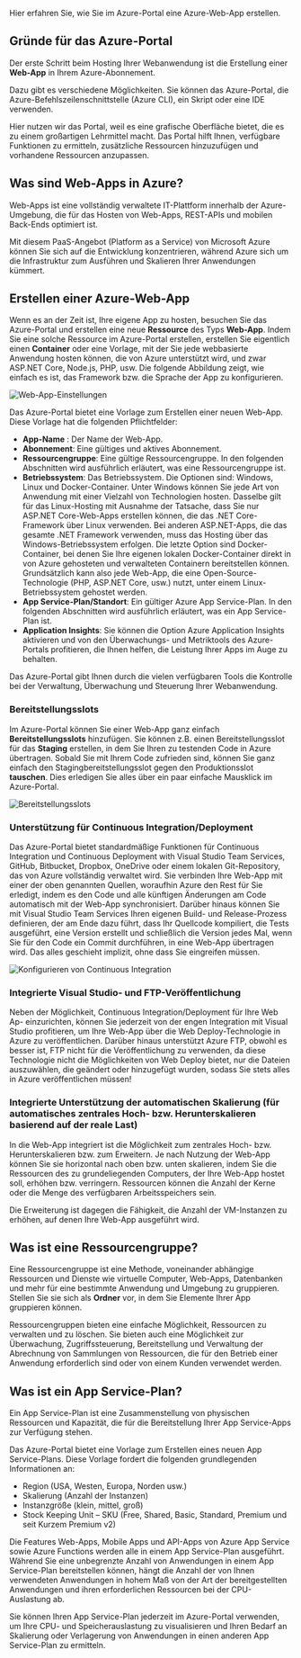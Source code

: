 Hier erfahren Sie, wie Sie im Azure-Portal eine Azure-Web-App erstellen.

## <a name="why-use-the-azure-portal"></a>Gründe für das Azure-Portal

Der erste Schritt beim Hosting Ihrer Webanwendung ist die Erstellung einer **Web-App** in Ihrem Azure-Abonnement.

Dazu gibt es verschiedene Möglichkeiten. Sie können das Azure-Portal, die Azure-Befehlszeilenschnittstelle (Azure CLI), ein Skript oder eine IDE verwenden.

Hier nutzen wir das Portal, weil es eine grafische Oberfläche bietet, die es zu einem großartigen Lehrmittel macht. Das Portal hilft Ihnen, verfügbare Funktionen zu ermitteln, zusätzliche Ressourcen hinzuzufügen und vorhandene Ressourcen anzupassen.

## <a name="what-is-web-apps-in-azure"></a>Was sind Web-Apps in Azure?

Web-Apps ist eine vollständig verwaltete IT-Plattform innerhalb der Azure-Umgebung, die für das Hosten von Web-Apps, REST-APIs und mobilen Back-Ends optimiert ist.

Mit diesem PaaS-Angebot (Platform as a Service) von Microsoft Azure können Sie sich auf die Entwicklung konzentrieren, während Azure sich um die Infrastruktur zum Ausführen und Skalieren Ihrer Anwendungen kümmert.

## <a name="how-to-create-an-azure-web-app"></a>Erstellen einer Azure-Web-App

Wenn es an der Zeit ist, Ihre eigene App zu hosten, besuchen Sie das Azure-Portal und erstellen eine neue **Ressource** des Typs **Web-App**. Indem Sie eine solche Ressource im Azure-Portal erstellen, erstellen Sie eigentlich einen **Container** oder eine Vorlage, mit der Sie jede webbasierte Anwendung hosten können, die von Azure unterstützt wird, und zwar ASP.NET Core, Node.js, PHP, usw. Die folgende Abbildung zeigt, wie einfach es ist, das Framework bzw. die Sprache der App zu konfigurieren.

![Web-App-Einstellungen](../media/2-web-app-settings.png)

Das Azure-Portal bietet eine Vorlage zum Erstellen einer neuen Web-App. Diese Vorlage hat die folgenden Pflichtfelder:

- **App-Name** : Der Name der Web-App.
- **Abonnement**: Eine gültiges und aktives Abonnement.
- **Ressourcengruppe**: Eine gültige Ressourcengruppe. In den folgenden Abschnitten wird ausführlich erläutert, was eine Ressourcengruppe ist.
- **Betriebssystem**: Das Betriebssystem. Die Optionen sind: Windows, Linux und Docker-Container. Unter Windows können Sie jede Art von Anwendung mit einer Vielzahl von Technologien hosten. Dasselbe gilt für das Linux-Hosting mit Ausnahme der Tatsache, dass Sie nur ASP.NET Core-Web-Apps erstellen können, die das .NET Core-Framework über Linux verwenden. Bei anderen ASP.NET-Apps, die das gesamte .NET Framework verwenden, muss das Hosting über das Windows-Betriebssystem erfolgen. Die letzte Option sind Docker-Container, bei denen Sie Ihre eigenen lokalen Docker-Container direkt in von Azure gehosteten und verwalteten Containern bereitstellen können. Grundsätzlich kann also jede Web-App, die eine Open-Source-Technologie (PHP, ASP.NET Core, usw.) nutzt, unter einem Linux-Betriebssystem gehostet werden.
- **App Service-Plan/Standort**: Ein gültiger Azure App Service-Plan. In den folgenden Abschnitten wird ausführlich erläutert, was ein App Service-Plan ist.
- **Application Insights**: Sie können die Option Azure Application Insights aktivieren und von den Überwachungs- und Metriktools des Azure-Portals profitieren, die Ihnen helfen, die Leistung Ihrer Apps im Auge zu behalten.

Das Azure-Portal gibt Ihnen durch die vielen verfügbaren Tools die Kontrolle bei der Verwaltung, Überwachung und Steuerung Ihrer Webanwendung.

### <a name="deployment-slots"></a>Bereitstellungsslots

Im Azure-Portal können Sie einer Web-App ganz einfach **Bereitstellungsslots** hinzufügen. Sie können z.B. einen Bereitstellungsslot für das **Staging** erstellen, in dem Sie Ihren zu testenden Code in Azure übertragen. Sobald Sie mit Ihrem Code zufrieden sind, können Sie ganz einfach den Stagingbereitstellungsslot gegen den Produktionsslot **tauschen**. Dies erledigen Sie alles über ein paar einfache Mausklick im Azure-Portal.

![Bereitstellungsslots](../media/2-deployment-slots.png)

### <a name="continuous-integrationdeployment-support"></a>Unterstützung für Continuous Integration/Deployment

Das Azure-Portal bietet standardmäßige Funktionen für Continuous Integration und Continuous Deployment with Visual Studio Team Services, GitHub, Bitbucket, Dropbox, OneDrive oder einem lokalen Git-Repository, das von Azure vollständig verwaltet wird. Sie verbinden Ihre Web-App mit einer der oben genannten Quellen, woraufhin Azure den Rest für Sie erledigt, indem es den Code und alle künftigen Änderungen am Code automatisch mit der Web-App synchronisiert. Darüber hinaus können Sie mit Visual Studio Team Services Ihren eigenen Build- und Release-Prozess definieren, der am Ende dazu führt, dass Ihr Quellcode kompiliert, die Tests ausgeführt, eine Version erstellt und schließlich die Version jedes Mal, wenn Sie für den Code ein Commit durchführen, in eine Web-App übertragen wird. Das alles geschieht implizit, ohne dass Sie eingreifen müssen.

![Konfigurieren von Continuous Integration](../media/2-continuous-integration.PNG)

### <a name="integrated-visual-studio-publishing-and-ftp-publishing"></a>Integrierte Visual Studio- und FTP-Veröffentlichung

Neben der Möglichkeit, Continuous Integration/Deployment für Ihre Web Ap- einzurichten, können Sie jederzeit von der engen Integration mit Visual Studio profitieren, um Ihre Web-App über die Web Deploy-Technologie in Azure zu veröffentlichen. Darüber hinaus unterstützt Azure FTP, obwohl es besser ist, FTP nicht für die Veröffentlichung zu verwenden, da diese Technologie nicht die Möglichkeiten von Web Deploy bietet, nur die Dateien auszuwählen, die geändert oder hinzugefügt wurden, sodass Sie stets alles in Azure veröffentlichen müssen!

### <a name="built-in-auto-scale-support-automatically-scale-updown-based-on-real-world-load"></a>Integrierte Unterstützung der automatischen Skalierung (für automatisches zentrales Hoch- bzw. Herunterskalieren basierend auf der reale Last)

In die Web-App integriert ist die Möglichkeit zum zentrales Hoch- bzw. Herunterskalieren bzw. zum Erweitern. Je nach Nutzung der Web-App können Sie sie horizontal nach oben bzw. unten skalieren, indem Sie die Ressourcen des zu grundeliegenden Computers, der Ihre Web-App hostet soll, erhöhen bzw. verringern. Ressourcen können die Anzahl der Kerne oder die Menge des verfügbaren Arbeitsspeichers sein.

Die Erweiterung ist dagegen die Fähigkeit, die Anzahl der VM-Instanzen zu erhöhen, auf denen Ihre Web-App ausgeführt wird.

## <a name="what-is-a-resource-group"></a>Was ist eine Ressourcengruppe?

Eine Ressourcengruppe ist eine Methode, voneinander abhängige Ressourcen und Dienste wie virtuelle Computer, Web-Apps, Datenbanken und mehr für eine bestimmte Anwendung und Umgebung zu gruppieren. Stellen Sie sie sich als **Ordner** vor, in dem Sie Elemente Ihrer App gruppieren können.

Ressourcengruppen bieten eine einfache Möglichkeit, Ressourcen zu verwalten und zu löschen. Sie bieten auch eine Möglichkeit zur Überwachung, Zugriffssteuerung, Bereitstellung und Verwaltung der Abrechnung von Sammlungen von Ressourcen, die für den Betrieb einer Anwendung erforderlich sind oder von einem Kunden verwendet werden.

## <a name="what-is-an-app-service-plan"></a>Was ist ein App Service-Plan?

Ein App Service-Plan ist eine Zusammenstellung von physischen Ressourcen und Kapazität, die für die Bereitstellung Ihrer App Service-Apps zur Verfügung stehen.

Das Azure-Portal bietet eine Vorlage zum Erstellen eines neuen App Service-Plans. Diese Vorlage fordert die folgenden grundlegenden Informationen an:

- Region (USA, Westen, Europa, Norden usw.)
- Skalierung (Anzahl der Instanzen)
- Instanzgröße (klein, mittel, groß)
- Stock Keeping Unit – SKU (Free, Shared, Basic, Standard, Premium und seit Kurzem Premium v2)

Die Features Web-Apps, Mobile Apps und API-Apps von Azure App Service sowie Azure Functions werden alle in einem App Service-Plan ausgeführt. Während Sie eine unbegrenzte Anzahl von Anwendungen in einem App Service-Plan bereitstellen können, hängt die Anzahl der von Ihnen verwendeten Anwendungen in hohem Maß von der Art der bereitgestellten Anwendungen und ihren erforderlichen Ressourcen bei der CPU-Auslastung ab.

Sie können Ihren App Service-Plan jederzeit im Azure-Portal verwenden, um Ihre CPU- und Speicherauslastung zu visualisieren und Ihren Bedarf an Skalierung oder Verlagerung von Anwendungen in einen anderen App Service-Plan zu ermitteln.
